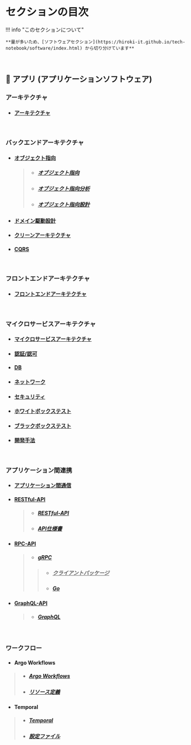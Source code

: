 
# セクションの目次

!!! info "このセクションについて"

    **量が多いため、[ソフトウェアセクション](https://hiroki-it.github.io/tech-notebook/software/index.html) から切り分けています**

<br>

## 🚀 アプリ (アプリケーションソフトウェア) 

### アーキテクチャ

* #### [アーキテクチャ](https://hiroki-it.github.io/tech-notebook/software/software_application_architecture.html)

<br>

### バックエンドアーキテクチャ

* #### <u>オブジェクト指向</u>
  > * ##### [︎オブジェクト指向](https://hiroki-it.github.io/tech-notebook/software/software_application_architecture_backend_object_orientation.html)
  > * ##### [︎オブジェクト指向分析](https://hiroki-it.github.io/tech-notebook/software/software_application_architecture_backend_object_orientation_analysis.html)
  > * ##### [︎オブジェクト指向設計](https://hiroki-it.github.io/tech-notebook/software/software_application_architecture_backend_object_orientation_design.html)

* #### [︎ドメイン駆動設計](https://hiroki-it.github.io/tech-notebook/software/software_application_architecture_backend_domain_driven_design.html)

* #### [︎クリーンアーキテクチャ](https://hiroki-it.github.io/tech-notebook/software/software_application_architecture_backend_domain_driven_design_clean_architecture.html)

* #### [︎CQRS](https://hiroki-it.github.io/tech-notebook/software/software_application_architecture_backend_cqrs.html)

<br>

### フロントエンドアーキテクチャ

* #### [︎フロントエンドアーキテクチャ](https://hiroki-it.github.io/tech-notebook/software/software_application_architecture_frontend.html)

<br>

### マイクロサービスアーキテクチャ

* #### [︎マイクロサービスアーキテクチャ](https://hiroki-it.github.io/tech-notebook/software/software_application_architecture_microservices.html)

* #### [認証/認可](https://hiroki-it.github.io/tech-notebook/software/software_application_architecture_microservices_auth.html)

* #### [DB](https://hiroki-it.github.io/tech-notebook/software/software_application_architecture_microservices_database.html)

* #### [ネットワーク](https://hiroki-it.github.io/tech-notebook/software/software_application_architecture_microservices_network.html)

* #### [セキュリティ](https://hiroki-it.github.io/tech-notebook/software/software_application_architecture_microservices_security.html)

* #### [ホワイトボックステスト](https://hiroki-it.github.io/tech-notebook/software/software_application_architecture_microservices_test_whitebox.html)

* #### [ブラックボックステスト](https://hiroki-it.github.io/tech-notebook/software/software_application_architecture_microservices_test_blackbox.html)

* #### [開発手法](https://hiroki-it.github.io/tech-notebook/software/software_application_architecture_microservices_development.html)

<br>

### アプリケーション間連携

* #### [︎アプリケーション間通信](https://hiroki-it.github.io/tech-notebook/software/software_application_collaboration_communication.html)

* #### <u>RESTful-API</u>
  > * ##### [︎RESTful-API](https://hiroki-it.github.io/tech-notebook/software/software_application_collaboration_api_restful.html)
  > * ##### [︎API仕様書](https://hiroki-it.github.io/tech-notebook/software/software_application_collaboration_api_restful_api_specification.html)

* #### <u>RPC-API</u>
  > * ##### [︎gRPC](https://hiroki-it.github.io/tech-notebook/software/software_application_collaboration_api_rpc_api_grpc.html)
  > > * ##### <u>クライアントパッケージ</u>
  > > * ##### [Go](https://hiroki-it.github.io/tech-notebook/software/software_application_collaboration_api_rpc_api_grpc_client_package_go.html)

* #### <u>GraphQL-API</u>
  > * ##### [GraphQL](https://hiroki-it.github.io/tech-notebook/software/software_application_collaboration_api_graphql_api_graphql.html)

<br>

### ワークフロー

* #### Argo Workflows
 > * ##### [Argo Workflows](https://hiroki-it.github.io/tech-notebook/software/software_application_argoworkflow.html)
 > * ##### [︎リソース定義](https://hiroki-it.github.io/tech-notebook/software/software_application_argoworkflow_resource_definition.html)

* #### Temporal
 > * ##### [Temporal](https://hiroki-it.github.io/tech-notebook/software/software_application_temporal.html)
 > * ##### [設定ファイル](https://hiroki-it.github.io/tech-notebook/software/software_application_temporal_conf.html)
